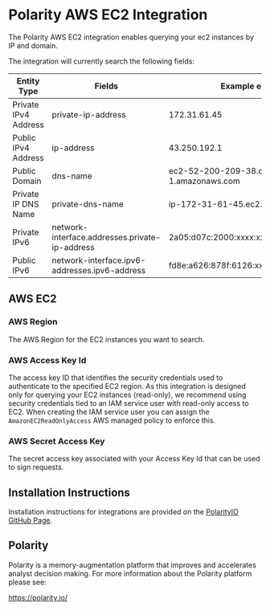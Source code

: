 # Polarity AWS EC2 Integration

The Polarity AWS EC2 integration enables querying your ec2 instances by IP and domain. 

The integration will currently search the following fields:

| Entity Type | Fields | Example entity  |
|---|---|---|
| Private IPv4 Address |  private-ip-address | 172.31.61.45 |
| Public IPv4 Address | ip-address | 43.250.192.1 |
| Public Domain | dns-name | ec2-52-200-209-38.compute-1.amazonaws.com |
| Private IP DNS Name | private-dns-name | ip-172-31-61-45.ec2.internal |
| Private IPv6 | network-interface.addresses.private-ip-address | 2a05:d07c:2000:xxxx:xxxx:xxxx:xxxx |
| Public IPv6 | network-interface.ipv6-addresses.ipv6-address | fd8e:a626:878f:6126:xxxx:xxxx:xxxx:xxxx |


## AWS EC2

### AWS Region

The AWS Region for the EC2 instances you want to search.

### AWS Access Key Id

The access key ID that identifies the security credentials used to authenticate to the specified EC2 region.  As this integration is designed only for querying your EC2 instances (read-only), we recommend using security credentials tied to an IAM service user with read-only access to EC2. When creating the IAM service user you can assign the `AmazonEC2ReadOnlyAccess` AWS managed policy to enforce this.

### AWS Secret Access Key

The secret access key associated with your Access Key Id that can be used to sign requests.

## Installation Instructions

Installation instructions for integrations are provided on the [PolarityIO GitHub Page](https://polarityio.github.io/).

## Polarity

Polarity is a memory-augmentation platform that improves and accelerates analyst decision making.  For more information about the Polarity platform please see:

https://polarity.io/
